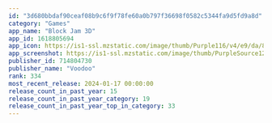 ```yaml
---
id: "3d680bbdaf90ceaf08b9c6f9f78fe60a0b797f36698f0582c5344fa9d5fd9a8d"
category: "Games"
app_name: "Block Jam 3D"
app_id: 1618805694
app_icon: https://is1-ssl.mzstatic.com/image/thumb/Purple116/v4/e9/da/84/e9da84e9-f68e-31b4-4349-2522fe3b6fac/AppIcon-1x_U007emarketing-0-7-0-85-220.png/1024x1024bb.png
app_screenshot: https://is1-ssl.mzstatic.com/image/thumb/PurpleSource126/v4/e3/11/3b/e3113b8f-e103-0e1d-f992-93c56b4d2f83/a9b45298-8849-4fed-921f-7a8def8f6d2d_Screen_1.png/1284x2778bb.png
publisher_id: 714804730
publisher_name: "Voodoo"
rank: 334
most_recent_release: 2024-01-17 00:00:00
release_count_in_past_year: 15
release_count_in_past_year_category: 19
release_count_in_past_year_top_in_category: 33
---
```

